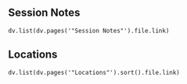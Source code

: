 
## Session Notes
```dataviewjs
dv.list(dv.pages('"Session Notes"').file.link)
```

## Locations
```dataviewjs
dv.list(dv.pages('"Locations"').sort().file.link)
```